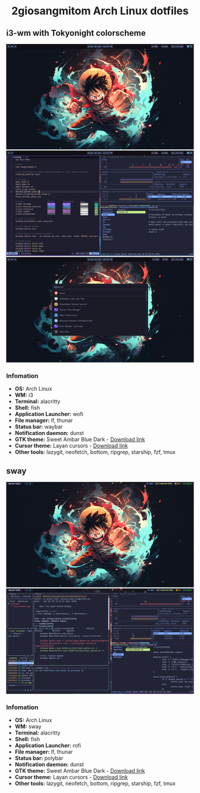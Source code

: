 <h1 align="center">2giosangmitom Arch Linux dotfiles</h1>

## i3-wm with Tokyonight colorscheme
![polybar](./previews/i3wm-polybar.png)
![alacritty](./previews/i3wm-nvim-alacritty.png)
![rofi-launcher](./previews/rofi.png)

### Infomation
- **OS:** Arch Linux
- **WM:** i3
- **Terminal:** alacritty
- **Shell:** fish
- **Application Launcher:** wofi
- **File manager:** lf, thunar
- **Status bar:** waybar
- **Notification daemon:** dunst
- **GTK theme:** Sweet Ambar Blue Dark - [Download link](https://www.gnome-look.org/p/1253385)
- **Cursor theme:** Layan cursors - [Download link](https://www.gnome-look.org/p/1365214)
- **Other tools:** lazygit, neofetch, bottom, ripgrep, starship, fzf, tmux


## sway
![waybar](./previews/sway-waybar.png)
![terminal](./previews/sway-lazygit.png)

### Infomation
- **OS:** Arch Linux
- **WM:** sway
- **Terminal:** alacritty
- **Shell:** fish
- **Application Launcher:** rofi
- **File manager:** lf, thunar
- **Status bar:** polybar
- **Notification daemon:** dunst
- **GTK theme:** Sweet Ambar Blue Dark - [Download link](https://www.gnome-look.org/p/1253385)
- **Cursor theme:** Layan cursors - [Download link](https://www.gnome-look.org/p/1365214)
- **Other tools:** lazygit, neofetch, bottom, ripgrep, starship, fzf, tmux
